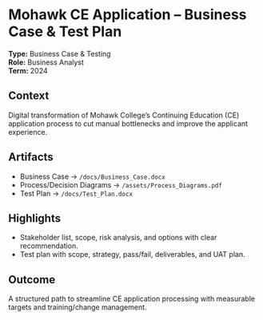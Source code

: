 # Mohawk CE Application – Business Case & Test Plan

**Type:** Business Case & Testing  
**Role:** Business Analyst  
**Term:** 2024

## Context
Digital transformation of Mohawk College’s Continuing Education (CE) application process to cut manual bottlenecks and improve the applicant experience.

## Artifacts
- Business Case → `/docs/Business_Case.docx`
- Process/Decision Diagrams → `/assets/Process_Diagrams.pdf`
- Test Plan → `/docs/Test_Plan.docx`

## Highlights
- Stakeholder list, scope, risk analysis, and options with clear recommendation.  
- Test plan with scope, strategy, pass/fail, deliverables, and UAT plan.  

## Outcome
A structured path to streamline CE application processing with measurable targets and training/change management.
